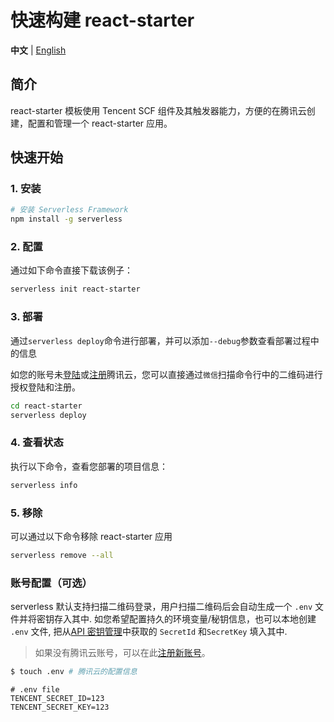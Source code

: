 # 快速构建 react-starter

**中文** | [English](./README_EN.md)

## 简介

react-starter 模板使用 Tencent SCF 组件及其触发器能力，方便的在腾讯云创建，配置和管理一个 react-starter 应用。

## 快速开始

### 1. 安装

```bash
# 安装 Serverless Framework
npm install -g serverless
```

### 2. 配置

通过如下命令直接下载该例子：

```bash
serverless init react-starter
```

### 3. 部署

通过`serverless deploy`命令进行部署，并可以添加`--debug`参数查看部署过程中的信息

如您的账号未[登陆](https://cloud.tencent.com/login)或[注册](https://cloud.tencent.com/register)腾讯云，您可以直接通过`微信`扫描命令行中的二维码进行授权登陆和注册。

```bash
cd react-starter
serverless deploy
```

### 4. 查看状态

执行以下命令，查看您部署的项目信息：

```bash
serverless info
```

### 5. 移除

可以通过以下命令移除 react-starter 应用

```bash
serverless remove --all
```

### 账号配置（可选）

serverless 默认支持扫描二维码登录，用户扫描二维码后会自动生成一个 `.env` 文件并将密钥存入其中.
如您希望配置持久的环境变量/秘钥信息，也可以本地创建 `.env` 文件, 
把从[API 密钥管理](https://console.cloud.tencent.com/cam/capi)中获取的 `SecretId` 和`SecretKey` 填入其中.

> 如果没有腾讯云账号，可以在此[注册新账号](https://cloud.tencent.com/register)。

```bash
$ touch .env # 腾讯云的配置信息
```

```
# .env file
TENCENT_SECRET_ID=123
TENCENT_SECRET_KEY=123
```

